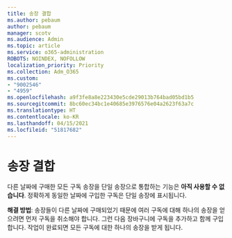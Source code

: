 ```yaml
---
title: 송장 결합
ms.author: pebaum
author: pebaum
manager: scotv
ms.audience: Admin
ms.topic: article
ms.service: o365-administration
ROBOTS: NOINDEX, NOFOLLOW
localization_priority: Priority
ms.collection: Adm_O365
ms.custom:
- "9002546"
- "4959"
ms.openlocfilehash: a9f3fe8a8e223430e5cde29013b764bad05bd1b5
ms.sourcegitcommit: 8bc60ec34bc1e40685e3976576e04a2623f63a7c
ms.translationtype: HT
ms.contentlocale: ko-KR
ms.lasthandoff: 04/15/2021
ms.locfileid: "51817682"
---
```

# <a name="combine-invoices"></a>송장 결합

다른 날짜에 구매한 모든 구독 송장을 단일 송장으로 통합하는 기능은 **아직 사용할 수 없습니다**. 정확하게 동일한 날짜에 구입한 구독은 단일 송장에 표시됩니다.

**해결 방법**: 송장들이 다른 날짜에 구매되었기 때문에 여러 구독에 대해 하나의 송장을 얻으려면 먼저 구독을 취소해야 합니다. 그런 다음 장바구니에 구독을 추가하고 함께 구입합니다. 작업이 완료되면 모든 구독에 대한 하나의 송장을 받게 됩니다.
